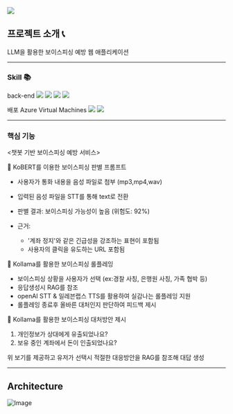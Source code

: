 <img src="https://capsule-render.vercel.app/api?type=waving&color=000080&height=200&section=header&text=보이스피싱예방프로젝트&fontSize=90" />


## 프로젝트 소개 📞
LLM을 활용한 보이스피싱 예방 웹 애플리케이션

-----
### Skill 📚


back-end
<img src="https://img.shields.io/badge/python-3776AB?style=for-the-badge&logo=python&logoColor=white"> 
<img src="https://img.shields.io/badge/django-092E20?style=for-the-badge&logo=django&logoColor=white">
<img src="https://img.shields.io/badge/FastAPI-009688?style=for-the-badge&logo=FastAPI&logoColor=white">
<img src="https://img.shields.io/badge/React-61DAFB?style=for-the-badge&logo=React&logoColor=white">


배포
Azure Virtual Machines
<img src="https://img.shields.io/badge/Docker-2496ED?style=for-the-badge&logo=Docker&logoColor=white">
<img src="https://img.shields.io/badge/kubernetes-326CE5?style=for-the-badge&logo=kubernetes&logoColor=white">

--------

### 핵심 기능



<챗봇 기반 보이스피싱 예방 서비스>



📌 KoBERT를 이용한 보이스피싱 판별 프롬프트

- 사용자가 통화 내용을 음성 파일로 첨부 (mp3,mp4,wav)
- 입력된 음성 파일을 STT를 통해 text로 전환
- 판별 결과: 보이스피싱 가능성이 높음 (위험도: 92%)

- 근거:
    - '계좌 정지'와 같은 긴급성을 강조하는 표현이 포함됨
    - 사용자의 클릭을 유도하는 URL 포함됨



📌 Kollama를 활용한 보이스피싱 롤플레잉

- 보이스피싱 상황을 사용자가 선택 (ex:경찰 사칭, 은행원 사칭, 가족 협박 등)
- 응답생성시 RAG를 참조
- openAI STT & 일레븐랩스 TTS를 활용하여 실감나는 롤플레잉 지원
- 롤플레잉 종료후 올바른 대처인지 판단하여 피드백 제시



📌 Kollama를 활용한 보이스피싱 대처방안 제시

1. 개인정보가 상대에게 유출되었나요?
2. 보유 중인 계좌에서 돈이 인출되었나요?

위 보기를 제공하고 유저가 선택시 적절한 대응방안을 RAG를 참조해 대답 생성


------

## Architecture
![Image](https://github.com/user-attachments/assets/46866c51-6a8c-469d-b3da-9981e8bbfd32)


